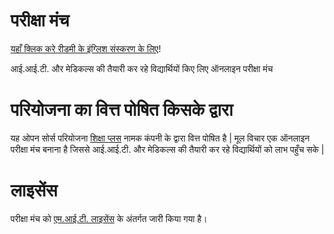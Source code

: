 # परीक्षा मंच

[यहाँ क्लिक करे रीडमी के इंग्लिश संस्करण के लिए](README.hindi.md)!

आई.आई.टी. और मेडिकल्स की तैयारी कर रहे विद्यार्थियों किए लिए ऑनलाइन परीक्षा मंच

# परियोजना का वित्त पोषित किसके द्वारा

यह ओपन सोर्स परियोजना [शिक्षा प्लस](https://shikshaplusonline.com) नामक कंपनी के द्वारा वित्त पोषित है |
मूल विचार एक ऑनलाइन परीक्षा मंच बनाना है जिससे आई.आई.टी. और मेडिकल्स की तैयारी कर रहे विद्यार्थियों को लाभ पहुँच सके |

# लाइसेंस

परीक्षा मंच को [एम.आई.टी. लाइसेंस](LICENSE) के अंतर्गत जारी किया गया है।
